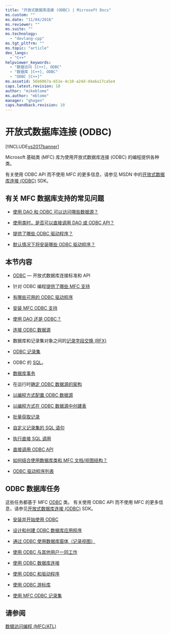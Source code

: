 ```yaml
---
title: "开放式数据库连接 (ODBC) | Microsoft Docs"
ms.custom: ""
ms.date: "11/04/2016"
ms.reviewer: ""
ms.suite: ""
ms.technology: 
  - "devlang-cpp"
ms.tgt_pltfrm: ""
ms.topic: "article"
dev_langs: 
  - "C++"
helpviewer_keywords: 
  - "数据访问 [C++], ODBC"
  - "数据库 [C++], ODBC"
  - "ODBC [C++]"
ms.assetid: 56b6067a-651e-4c10-a24d-d4a6a17ca5e4
caps.latest.revision: 10
author: "mikeblome"
ms.author: "mblome"
manager: "ghogen"
caps.handback.revision: 10
---
```

# 开放式数据库连接 (ODBC)
[!INCLUDE[vs2017banner](../../assembler/inline/includes/vs2017banner.md)]

Microsoft 基础类 \(MFC\) 库为使用开放式数据库连接 \(ODBC\) 的编程提供各种类。  
  
 有关使用 ODBC API 而不使用 MFC 的更多信息，请参见 MSDN 中的[开放式数据库连接 \(ODBC\)](https://msdn.microsoft.com/en-us/library/ms710252.aspx) SDK。  
  
## 有关 MFC 数据库支持的常见问题  
  
-   [使用 DAO 和 ODBC 可以访问哪些数据源？](../../data/what-data-sources-can-i-access-with-dao-and-odbc-q.md)  
  
-   [使用类时，是否可以直接调用 DAO 或 ODBC API？](../../data/can-i-call-dao-or-odbc-directly-q.md)  
  
-   [提供了哪些 ODBC 驱动程序？](../../data/odbc/odbc-driver-list.md)  
  
-   [默认情况下将安装哪些 ODBC 驱动程序？](../../data/installing-mfc-database-support.md)  
  
## 本节内容  
  
-   [ODBC](../../data/odbc/odbc-basics.md) — 开放式数据库连接标准和 API  
  
-   针对 ODBC 编程[提供了哪些 MFC 支持](../../data/odbc/odbc-and-mfc.md)  
  
-   [有哪些可用的 ODBC 驱动程序](../../data/odbc/odbc-driver-list.md)  
  
-   [安装 MFC ODBC 支持](../../data/installing-mfc-database-support.md)  
  
-   [使用 DAO 还是 ODBC？](../../data/should-i-use-dao-or-odbc-q.md)  
  
-   [连接 ODBC 数据源](../../data/odbc/data-source-managing-connections-odbc.md)  
  
-   数据库和记录集对象之间的[记录字段交换 \(RFX\)](../../data/odbc/record-field-exchange-rfx.md)  
  
-   [ODBC 记录集](../../data/odbc/recordset-odbc.md)  
  
-   ODBC 的 [SQL](../../data/odbc/sql.md)。  
  
-   [数据库事务](../../data/odbc/transaction-odbc.md)  
  
-   在运行时[确定 ODBC 数据源的架构](../../data/odbc/data-source-determining-the-schema-of-the-data-source-odbc.md)  
  
-   [以编程方式配置 ODBC 数据源](../../data/odbc/data-source-programmatically-configuring-an-odbc-data-source.md)  
  
-   [以编程方式在 ODBC 数据源中创建表](../../data/odbc/data-source-programmatically-creating-a-table-in-an-odbc-data-source.md)  
  
-   [批量获取记录](../../data/odbc/recordset-fetching-records-in-bulk-odbc.md)  
  
-   [自定义记录集的 SQL 语句](../../data/odbc/sql-customizing-your-recordset’s-sql-statement-odbc.md)  
  
-   [执行直接 SQL 调用](../../data/odbc/sql-making-direct-sql-calls-odbc.md)  
  
-   [直接调用 ODBC API](../../data/odbc/odbc-calling-odbc-api-functions-directly.md)  
  
-   [如何结合使用数据库类和 MFC 文档\/视图结构？](../../data/odbc/working-with-documents-and-views.md)  
  
-   [ODBC 驱动程序列表](../../data/odbc/odbc-driver-list.md)  
  
## ODBC 数据库任务  
 这些任务都基于 MFC [ODBC](../../data/odbc/odbc-basics.md) 类。  有关使用 ODBC API 而不使用 MFC 的更多信息，请参见[开放式数据库连接 \(ODBC\)](https://msdn.microsoft.com/en-us/library/ms710252.aspx) SDK。  
  
-   [安装并开始使用 ODBC](../../data/odbc/installing-and-getting-started-with-odbc.md)  
  
-   [设计和创建 ODBC 数据库应用程序](../../data/odbc/design-and-create-an-odbc-database-application.md)  
  
-   [通过 ODBC 使用数据库窗体（记录视图）](../../data/odbc/use-database-forms-record-views-with-odbc.md)  
  
-   [使用 ODBC 与其他用户一同工作](../../data/odbc/use-odbc-to-work-with-other-users.md)  
  
-   [使用 ODBC 数据库连接](../../data/odbc/work-with-odbc-database-connections.md)  
  
-   [使用 ODBC 和驱动程序](../../data/odbc/work-with-odbc-and-drivers.md)  
  
-   [使用 ODBC 游标库](../../data/odbc/use-the-odbc-cursor-library.md)  
  
-   [使用 MFC ODBC 记录集](../../data/odbc/use-mfc-odbc-recordsets.md)  
  
## 请参阅  
 [数据访问编程 \(MFC\/ATL\)](../../data/data-access-programming-mfc-atl.md)